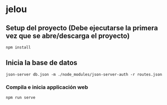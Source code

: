 # jelou

## Setup del proyecto (Debe ejecutarse la primera vez que se abre/descarga el proyecto)
```
npm install
```

## Inicia la base de datos
```
json-server db.json -m ./node_modules/json-server-auth -r routes.json
```

### Compila e inicia applicación web
```
npm run serve
```


